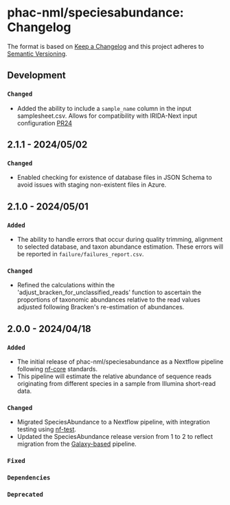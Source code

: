 # phac-nml/speciesabundance: Changelog

The format is based on [Keep a Changelog](https://keepachangelog.com/en/1.0.0/)
and this project adheres to [Semantic Versioning](https://semver.org/spec/v2.0.0.html).

## Development

### `Changed`

- Added the ability to include a `sample_name` column in the input samplesheet.csv. Allows for compatibility with IRIDA-Next input configuration [PR24](https://github.com/phac-nml/speciesabundance/pull/24)

## 2.1.1 - 2024/05/02

### `Changed`

- Enabled checking for existence of database files in JSON Schema to avoid issues with staging non-existent files in Azure.

## 2.1.0 - 2024/05/01

### `Added`

- The ability to handle errors that occur during quality trimming, alignment to selected database, and taxon abundance estimation. These errors will be reported in `failure/failures_report.csv`.

### `Changed`

- Refined the calculations within the 'adjust_bracken_for_unclassified_reads' function to ascertain the proportions of taxonomic abundances relative to the read values adjusted following Bracken's re-estimation of abundances.

## 2.0.0 - 2024/04/18

### `Added`

- The initial release of phac-nml/speciesabundance as a Nextflow pipeline following [nf-core](https://nf-co.re/) standards.
- This pipeline will estimate the relative abundance of sequence reads originating from different species in a sample from Illumina short-read data.

### `Changed`

- Migrated SpeciesAbundance to a Nextflow pipeline, with integration testing using [nf-test](https://www.nf-test.com/).
- Updated the SpeciesAbundance release version from 1 to 2 to reflect migration from the [Galaxy-based](https://github.com/Public-Health-Bioinformatics/irida-plugin-species-abundance) pipeline.

### `Fixed`

### `Dependencies`

### `Deprecated`

[2.0.0]: https://github.com/phac-nml/speciesabundance/releases/tag/2.0.0
[2.1.0]: https://github.com/phac-nml/speciesabundance/releases/tag/2.1.0
[2.1.1]: https://github.com/phac-nml/speciesabundance/releases/tag/2.1.1
